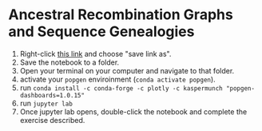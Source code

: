 # Ancestral Recombination Graphs and Sequence Genealogies

1. Right-click [this link](https://raw.githubusercontent.com/kaspermunch/popgen-dashboards/main/popgen_dashboards/notebook.ipynb) and choose "save link as".
2. Save the notebook to a folder.
4. Open your terminal on your computer and navigate to that folder.
5. activate your `popgen` enviroinment (`conda activate popgen`).
6. run `conda install -c conda-forge -c plotly -c kaspermunch "popgen-dashboards=1.0.15"`
7. run `jupyter lab`
8. Once jupyter lab opens, double-click the notebook and complete the exercise described.

<!-- Log into [UCloud](https://cloud.sdu.dk/app/dashboard) and complete this part of the exercise there. -->


<!-- Set this up on your own machine

```
conda create --name popgen-dashboards -c conda-forge -c plotly -c kaspermunch popgen-dashboards
```

First, clone the following github: 

git clone https://github.com/kaspermunch/popgen-dashboards/

Then download the notebook by right-clicking <a href="https://raw.githubusercontent.com/kaspermunch/PopulationGenomicsCourse/master/Notebooks/arg-dashboard.ipynb" download="arg-dashboard.ipynb">
this link
</a> and "choose save link as". Place it in the popgen_dashboards folder, and run it using jupyter notebook -e popgen-dashboards -->
